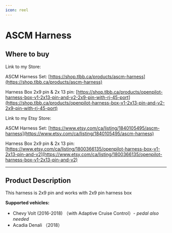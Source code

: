 ```yaml
---
icon: reel
---
```


# ASCM Harness

## Where to buy

Link to my Store:&#x20;

ASCM Harness Set: [https://shop.tlbb.ca/products/ascm-harness](https://shop.tlbb.ca/products/ascm-harness)

Harness Box 2x9 pin & 2x 13 pin: [https://shop.tlbb.ca/products/openpilot-harness-box-v1-2x13-pin-and-v2-2x9-pin-with-rj-45-port](https://shop.tlbb.ca/products/openpilot-harness-box-v1-2x13-pin-and-v2-2x9-pin-with-rj-45-port)

Link to my Etsy Store:

ASCM Harness Set: [https://www.etsy.com/ca/listing/1840105495/ascm-harness](https://www.etsy.com/ca/listing/1840105495/ascm-harness)

Harness Box 2x9 pin & 2x 13 pin: [https://www.etsy.com/ca/listing/1800366135/openpilot-harness-box-v1-2x13-pin-and-v2](https://www.etsy.com/ca/listing/1800366135/openpilot-harness-box-v1-2x13-pin-and-v2)

***

## Product Description

This harness is 2x9 pin and works with 2x9 pin harness box

**Supported vehicles:**

* Chevy Volt (2016-2018)  （with Adaptive Cruise Control）- _pedal also needed_
* Acadia Denali （2018）

